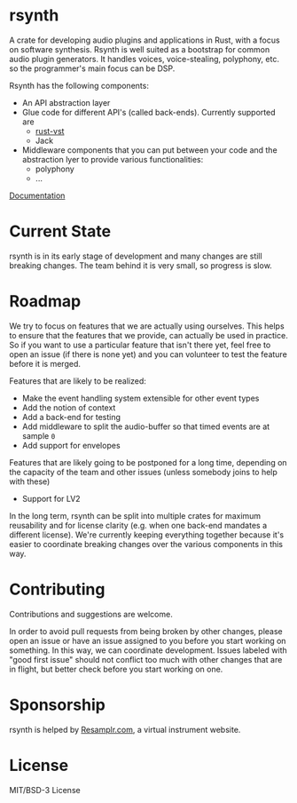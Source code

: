 # rsynth

A crate for developing audio plugins and applications in Rust, with a focus on software synthesis.
Rsynth is well suited as a bootstrap for common audio plugin generators. 
It handles voices, voice-stealing, polyphony, etc. so the programmer's main focus can be DSP. 

Rsynth has the following components:

* An API abstraction layer
* Glue code for different API's (called back-ends). Currently supported are
  * [rust-vst](https://github.com/rust-dsp/rust-vst)
  * Jack
* Middleware components that you can put between your code and the abstraction lyer to provide 
  various functionalities:
  * polyphony
  * ...

[Documentation](https://resamplr.github.io/rsynth)

# Current State

rsynth is in its early stage of development and many changes are still breaking changes.
The team behind it is very small, so progress is slow.

# Roadmap

We try to focus on features that we are actually using ourselves.
This helps to ensure that the features that we provide, can actually be used in practice.
So if you want to use a particular feature that isn't there yet, feel free to open an issue (if 
there is none yet) and you can volunteer to test the feature before it is merged. 

Features that are likely to be realized:

- Make the event handling system extensible for other event types
- Add the notion of context
- Add a back-end for testing
- Add middleware to split the audio-buffer so that timed events are at sample `0`
- Add support for envelopes

Features that are likely going to be postponed for a long time, depending on the capacity of the
team and other issues (unless somebody joins to help with these)

- Support for LV2

In the long term, rsynth can be split into multiple crates for maximum reusability
and for license clarity (e.g. when one back-end mandates a different license).
We're currently keeping everything together because it's easier to coordinate breaking changes
over the various components in this way.

# Contributing

Contributions and suggestions are welcome.

In order to avoid pull requests from being broken by other changes, please open an issue or
have an issue assigned to you before you start working on something. 
In this way, we can coordinate development.
Issues labeled with "good first issue" should not conflict too much with other changes
that are in flight, but better check before you start working on one.

# Sponsorship

rsynth is helped by [Resamplr.com](https://resamplr.com/), a virtual instrument website.

# License 

MIT/BSD-3 License
